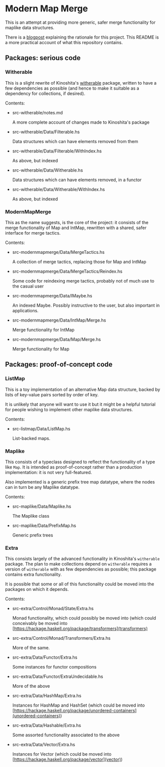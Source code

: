 # Modern Map Merge

This is an attempt at providing more generic, safer merge
functionality for maplike data structures.

There is a
  [blogpost](rationale/blogpost.md)
explaining the rationale for this project. This README is a more
practical account of what this repository contains.

## Packages: serious code

### Witherable

This is a slight rewrite of Kinoshita's
  [witherable](https://hackage.haskell.org/package/witherable)
package, written to have a few dependencies as possible (and hence to
make it suitable as a dependency for collections, if desired).

Contents:

* src-witherable/notes.md

    A more complete account of changes made to Kinoshita's package

* src-witherable/Data/Filterable.hs

    Data structures which can have elements removed from them

* src-witherable/Data/Filterable/WithIndex.hs

    As above, but indexed

* src-witherable/Data/Witherable.hs

    Data structures which can have elements removed, in a functor

* src-witherable/Data/Witherable/WithIndex.hs

    As above, but indexed

### ModernMapMerge

This as the name suggests, is the core of the project: it consists of
the merge functionality of Map and IntMap, rewritten with a shared,
safer interface for merge tactics.

Contents:

* src-modernmapmerge/Data/MergeTactics.hs

    A collection of merge tactics, replacing those for Map and IntMap

* src-modernmapmerge/Data/MergeTactics/Reindex.hs

    Some code for reindexing merge tactics, probably not of much use to the casual user

* src-modernmapmerge/Data/IMaybe.hs

    An indexed Maybe. Possibly instructive to the user, but also important in applications.

* src-modernmapmerge/Data/IntMap/Merge.hs

    Merge functionality for IntMap

* src-modernmapmerge/Data/Map/Merge.hs

    Merge functionality for Map


## Packages: proof-of-concept code

### ListMap

This is a toy implementation of an alternative Map data structure,
backed by lists of key-value pairs sorted by order of key.

It is unlikely that anyone will want to use it but it might be a
helpful tutorial for people wishing to implement other maplike data
structures.

Contents:

* src-listmap/Data/ListMap.hs

    List-backed maps.

### Maplike

This consists of a typeclass designed to reflect the functionality of
a type like `Map`. It is intended as proof-of-concept rather than a
production implementation: it is not very full-featured.

Also implemented is a generic prefix tree map datatype, where the
nodes can in turn be any Maplike datatype.

Contents:

* src-maplike/Data/Maplike.hs

    The Maplike class

* src-maplike/Data/PrefixMap.hs

    Generic prefix trees

### Extra

This consists largely of the advanced functionality in Kinoshita's
`witherable` package. The plan to make collections depend on
`witherable` requires a version of `witherable` with as few
dependencies as possible; this package contains extra functionality.

It is possible that some or all of this functionality could be moved
into the packages on which it depends.

Contents:

* src-extra/Control/Monad/State/Extra.hs

    Monad functionality, which could possibly be moved into (which could conceivably be moved into [https://hackage.haskell.org/package/transformers](transformers)

* src-extra/Control/Monad/Transformers/Extra.hs

    More of the same.

* src-extra/Data/Functor/Extra.hs

    Some instances for functor compositions

* src-extra/Data/Functor/ExtraUndecidable.hs

    More of the above
    
* src-extra/Data/HashMap/Extra.hs

    Instances for HashMap and HashSet (which could be moved into [https://hackage.haskell.org/package/unordered-containers](unordered-containers))

* src-extra/Data/Hashable/Extra.hs

    Some assorted functionality associated to the above

* src-extra/Data/Vector/Extra.hs

    Instances for Vector (which could be moved into [https://hackage.haskell.org/package/vector](vector))
